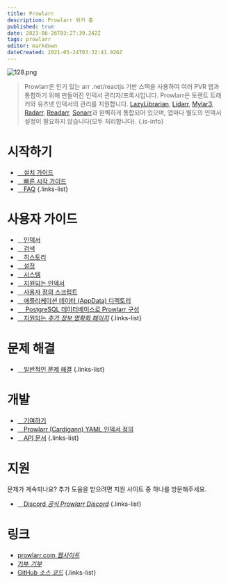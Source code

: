 ```yaml
---
title: Prowlarr
description: Prowlarr 위키 홈
published: true
date: 2023-06-26T03:27:39.242Z
tags: prowlarr
editor: markdown
dateCreated: 2021-05-24T03:32:41.926Z
---
```


![128.png](/assets/prowlarr/logos/128.png)

> Prowlarr은 인기 있는 arr .net/reactjs 기반 스택을 사용하여 여러 PVR 앱과 통합하기 위해 만들어진 인덱서 관리자/프록시입니다. Prowlarr은 토렌트 트래커와 유즈넷 인덱서의 관리를 지원합니다. [LazyLibrarian](https://lazylibrarian.gitlab.io/), [Lidarr](/lidarr), [Mylar3](https://github.com/mylar3/mylar3), [Radarr](/radarr), [Readarr](/readarr), [Sonarr](/sonarr)과 완벽하게 통합되어 있으며, 앱마다 별도의 인덱서 설정이 필요하지 않습니다(모두 처리합니다).
{.is-info}

# 시작하기

- [<i class="fas fa-plus-square"></i>&emsp;설치 가이드](/prowlarr/installation)
- [<i class="fas fa-book-open"></i>&emsp;빠른 시작 가이드](/prowlarr/quick-start-guide)
- [<i class="far fa-question-circle"></i>&emsp;FAQ](/prowlarr/faq)
{.links-list}

# 사용자 가이드

- [<i class="fas fa-play"></i>&emsp;인덱서](/prowlarr/indexers)
- [<i class="fas fa-search"></i>&emsp;검색](/prowlarr/search)
- [<i class="fas fa-clock"></i>&emsp;히스토리](/prowlarr/history)
- [<i class="fas fa-cogs"></i>&emsp;설정](/prowlarr/settings)
- [<i class="fas fa-laptop"></i>&emsp;시스템](/prowlarr/system)
- [<i class="fas fa-info-circle"></i>&emsp;지원되는 인덱서](/prowlarr/supported-indexers)
- [<i class="fas fa-scroll"></i>&emsp;사용자 정의 스크립트](/prowlarr/custom-scripts)
- [<i class="fas fa-database"></i>&emsp;애플리케이션 데이터 (AppData) 디렉토리](/prowlarr/appdata-directory)
- [<i class="fas fa-server"></i>&emsp; PostgreSQL 데이터베이스로 Prowlarr 구성](/prowlarr/postgres-setup)
- [<i class="fas fa-cogs"></i>&emsp;지원되는 *추가 정보 명확화 페이지*](/prowlarr/supported)
{.links-list}

# 문제 해결

- [<i class="far fa-life-ring"></i>&emsp;일반적인 문제 해결](/prowlarr/troubleshooting)
{.links-list}

# 개발

- [<i class="fas fa-laptop-code"></i>&emsp;기여하기](/prowlarr/contributing)
- [<i class="fas fa-book-reader"></i>&emsp;Prowlarr (Cardigann) YAML 인덱서 정의](/prowlarr/cardigann-yml-definition)
- [<i class="fas fa-book"></i>&emsp;API 문서](https://prowlarr.com/docs/api/#/)
{.links-list}

# 지원

문제가 계속되나요? 추가 도움을 받으려면 지원 사이트 중 하나를 방문해주세요.

- [<i class="fab fa-discord"></i>&emsp;Discord *공식 Prowlarr Discord*](https://prowlarr.com/discord)
{.links-list}

# 링크

- [prowlarr.com *웹사이트*](https://prowlarr.com)
- [기부 *기부*](https://prowlarr.com/donate)
- [GitHub *소스 코드*](https://github.com/prowlarr/prowlarr)
{.links-list}